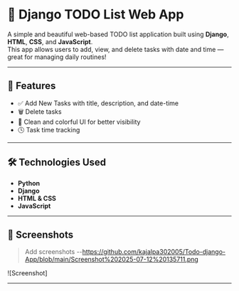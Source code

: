 # 📝 Django TODO List Web App

A simple and beautiful web-based TODO list application built using **Django**, **HTML**, **CSS**, and **JavaScript**.  
This app allows users to add, view, and delete tasks with date and time — great for managing daily routines!

---

## 🚀 Features

- ✅ Add New Tasks with title, description, and date-time
- 🗑️ Delete tasks
- 🧠 Clean and colorful UI for better visibility
- 🕓 Task time tracking

---

## 🛠️ Technologies Used

- **Python**
- **Django**
- **HTML & CSS**
- **JavaScript**

---

## 📸 Screenshots

> Add screenshots --https://github.com/kajalpa302005/Todo-django-App/blob/main/Screenshot%202025-07-12%20135711.png

![Screenshot]

---


